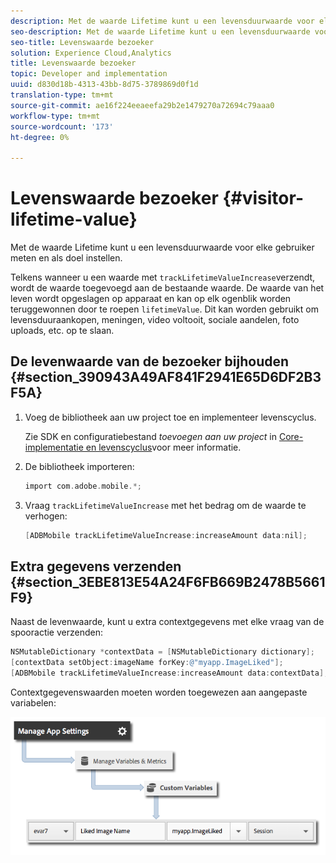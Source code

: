 ```yaml
---
description: Met de waarde Lifetime kunt u een levensduurwaarde voor elke gebruiker meten en als doel instellen.
seo-description: Met de waarde Lifetime kunt u een levensduurwaarde voor elke gebruiker meten en als doel instellen.
seo-title: Levenswaarde bezoeker
solution: Experience Cloud,Analytics
title: Levenswaarde bezoeker
topic: Developer and implementation
uuid: d830d18b-4313-43bb-8d75-3789869d0f1d
translation-type: tm+mt
source-git-commit: ae16f224eeaeefa29b2e1479270a72694c79aaa0
workflow-type: tm+mt
source-wordcount: '173'
ht-degree: 0%

---
```



# Levenswaarde bezoeker {#visitor-lifetime-value}

Met de waarde Lifetime kunt u een levensduurwaarde voor elke gebruiker meten en als doel instellen.

Telkens wanneer u een waarde met `trackLifetimeValueIncrease`verzendt, wordt de waarde toegevoegd aan de bestaande waarde. De waarde van het leven wordt opgeslagen op apparaat en kan op elk ogenblik worden teruggewonnen door te roepen `lifetimeValue`. Dit kan worden gebruikt om levensduuraankopen, meningen, video voltooit, sociale aandelen, foto uploads, etc. op te slaan.

## De levenwaarde van de bezoeker bijhouden {#section_390943A49AF841F2941E65D6DF2B3F5A}

1. Voeg de bibliotheek aan uw project toe en implementeer levenscyclus.

   Zie SDK en configuratiebestand *toevoegen aan uw project* in [Core-implementatie en levenscyclus](/help/ios/getting-started/dev-qs.md)voor meer informatie.
1. De bibliotheek importeren:

   ```objective-c
   import com.adobe.mobile.*;
   ```

1. Vraag `trackLifetimeValueIncrease` met het bedrag om de waarde te verhogen:

   ```objective-c
   [ADBMobile trackLifetimeValueIncrease:increaseAmount data:nil];
   ```

## Extra gegevens verzenden {#section_3EBE813E54A24F6FB669B2478B5661F9}

Naast de levenwaarde, kunt u extra contextgegevens met elke vraag van de spooractie verzenden:

```objective-c
NSMutableDictionary *contextData = [NSMutableDictionary dictionary]; 
[contextData setObject:imageName forKey:@"myapp.ImageLiked"]; 
[ADBMobile trackLifetimeValueIncrease:increaseAmount data:contextData];
```

Contextgegevenswaarden moeten worden toegewezen aan aangepaste variabelen:

![](assets/map-variable-context-ltv.png)

